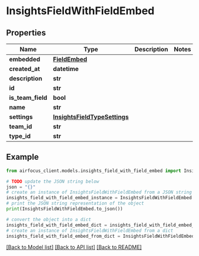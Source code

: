 # InsightsFieldWithFieldEmbed


## Properties

Name | Type | Description | Notes
------------ | ------------- | ------------- | -------------
**embedded** | [**FieldEmbed**](FieldEmbed.md) |  | 
**created_at** | **datetime** |  | 
**description** | **str** |  | 
**id** | **str** |  | 
**is_team_field** | **bool** |  | 
**name** | **str** |  | 
**settings** | [**InsightsFieldTypeSettings**](InsightsFieldTypeSettings.md) |  | 
**team_id** | **str** |  | 
**type_id** | **str** |  | 

## Example

```python
from airfocus_client.models.insights_field_with_field_embed import InsightsFieldWithFieldEmbed

# TODO update the JSON string below
json = "{}"
# create an instance of InsightsFieldWithFieldEmbed from a JSON string
insights_field_with_field_embed_instance = InsightsFieldWithFieldEmbed.from_json(json)
# print the JSON string representation of the object
print(InsightsFieldWithFieldEmbed.to_json())

# convert the object into a dict
insights_field_with_field_embed_dict = insights_field_with_field_embed_instance.to_dict()
# create an instance of InsightsFieldWithFieldEmbed from a dict
insights_field_with_field_embed_from_dict = InsightsFieldWithFieldEmbed.from_dict(insights_field_with_field_embed_dict)
```
[[Back to Model list]](../README.md#documentation-for-models) [[Back to API list]](../README.md#documentation-for-api-endpoints) [[Back to README]](../README.md)


